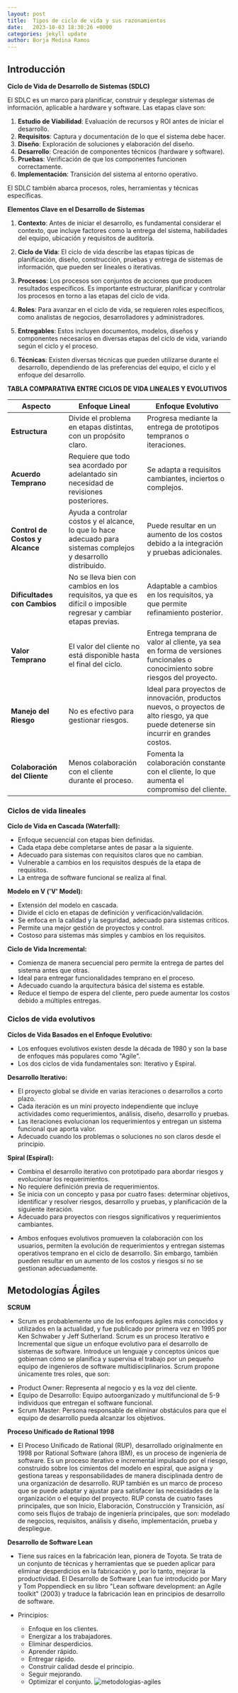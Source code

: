 ```yaml
---
layout: post
title:  Tipos de ciclo de vida y sus razonamientos
date:   2023-10-03 18:30:26 +0000
categories: jekyll update
author: Borja Medina Ramos
---
```


## Introducción

**Ciclo de Vida de Desarrollo de Sistemas (SDLC)**

El SDLC es un marco para planificar, construir y desplegar sistemas de información, aplicable a hardware y software. Las etapas clave son:

1. **Estudio de Viabilidad**: Evaluación de recursos y ROI antes de iniciar el desarrollo.
2. **Requisitos**: Captura y documentación de lo que el sistema debe hacer.
3. **Diseño**: Exploración de soluciones y elaboración del diseño.
4. **Desarrollo**: Creación de componentes técnicos (hardware y software).
5. **Pruebas**: Verificación de que los componentes funcionen correctamente.
6. **Implementación**: Transición del sistema al entorno operativo.

El SDLC también abarca procesos, roles, herramientas y técnicas específicas. 

**Elementos Clave en el Desarrollo de Sistemas**

1. **Contexto**: Antes de iniciar el desarrollo, es fundamental considerar el contexto, que incluye factores como la entrega del sistema, habilidades del equipo, ubicación y requisitos de auditoría.

2. **Ciclo de Vida**: El ciclo de vida describe las etapas típicas de planificación, diseño, construcción, pruebas y entrega de sistemas de información, que pueden ser lineales o iterativas.

3. **Procesos**: Los procesos son conjuntos de acciones que producen resultados específicos. Es importante estructurar, planificar y controlar los procesos en torno a las etapas del ciclo de vida.

4. **Roles**: Para avanzar en el ciclo de vida, se requieren roles específicos, como analistas de negocios, desarrolladores y administradores.

5. **Entregables**: Estos incluyen documentos, modelos, diseños y componentes necesarios en diversas etapas del ciclo de vida, variando según el ciclo y el proceso.

6. **Técnicas**: Existen diversas técnicas que pueden utilizarse durante el desarrollo, dependiendo de las preferencias del equipo, el ciclo y el enfoque del desarrollo.

**TABLA COMPARATIVA ENTRE CICLOS DE VIDA LINEALES Y EVOLUTIVOS**

| Aspecto                    | Enfoque Lineal                                    | Enfoque Evolutivo                               |
| -------------------------- | ------------------------------------------------- | --------------------------------------------- |
| **Estructura**             | Divide el problema en etapas distintas, con un propósito claro. | Progresa mediante la entrega de prototipos tempranos o iteraciones. |
| **Acuerdo Temprano**       | Requiere que todo sea acordado por adelantado sin necesidad de revisiones posteriores. | Se adapta a requisitos cambiantes, inciertos o complejos. |
| **Control de Costos y Alcance** | Ayuda a controlar costos y el alcance, lo que lo hace adecuado para sistemas complejos y desarrollo distribuido. | Puede resultar en un aumento de los costos debido a la integración y pruebas adicionales. |
| **Dificultades con Cambios** | No se lleva bien con cambios en los requisitos, ya que es difícil o imposible regresar y cambiar etapas previas. | Adaptable a cambios en los requisitos, ya que permite refinamiento posterior. |
| **Valor Temprano**          | El valor del cliente no está disponible hasta el final del ciclo. | Entrega temprana de valor al cliente, ya sea en forma de versiones funcionales o conocimiento sobre riesgos del proyecto. |
| **Manejo del Riesgo**       | No es efectivo para gestionar riesgos. | Ideal para proyectos de innovación, productos nuevos, o proyectos de alto riesgo, ya que puede detenerse sin incurrir en grandes costos. |
| **Colaboración del Cliente** | Menos colaboración con el cliente durante el proceso. | Fomenta la colaboración constante con el cliente, lo que aumenta el compromiso del cliente. |

### Ciclos de vida lineales

**Ciclo de Vida en Cascada (Waterfall):**
- Enfoque secuencial con etapas bien definidas.
- Cada etapa debe completarse antes de pasar a la siguiente.
- Adecuado para sistemas con requisitos claros que no cambian.
- Vulnerable a cambios en los requisitos después de la etapa de requisitos.
- La entrega de software funcional se realiza al final.

**Modelo en V ('V' Model):**
- Extensión del modelo en cascada.
- Divide el ciclo en etapas de definición y verificación/validación.
- Se enfoca en la calidad y la seguridad, adecuado para sistemas críticos.
- Permite una mejor gestión de proyectos y control.
- Costoso para sistemas más simples y cambios en los requisitos.

**Ciclo de Vida Incremental:**
- Comienza de manera secuencial pero permite la entrega de partes del sistema antes que otras.
- Ideal para entregar funcionalidades temprano en el proceso.
- Adecuado cuando la arquitectura básica del sistema es estable.
- Reduce el tiempo de espera del cliente, pero puede aumentar los costos debido a múltiples entregas.

### Ciclos de vida evolutivos

**Ciclos de Vida Basados en el Enfoque Evolutivo:**
- Los enfoques evolutivos existen desde la década de 1980 y son la base de enfoques más populares como "Agile".
- Los dos ciclos de vida fundamentales son: Iterativo y Espiral.

**Desarrollo Iterativo:**
- El proyecto global se divide en varias iteraciones o desarrollos a corto plazo.
- Cada iteración es un mini proyecto independiente que incluye actividades como requerimientos, análisis, diseño, desarrollo y pruebas.
- Las iteraciones evolucionan los requerimientos y entregan un sistema funcional que aporta valor.
- Adecuado cuando los problemas o soluciones no son claros desde el principio.

**Spiral (Espiral):**
- Combina el desarrollo iterativo con prototipado para abordar riesgos y evolucionar los requerimientos.
- No requiere definición previa de requerimientos.
- Se inicia con un concepto y pasa por cuatro fases: determinar objetivos, identificar y resolver riesgos, desarrollo y pruebas, y planificación de la siguiente iteración.
- Adecuado para proyectos con riesgos significativos y requerimientos cambiantes.

* Ambos enfoques evolutivos promueven la colaboración con los usuarios, permiten la evolución de requerimientos y entregan sistemas operativos temprano en el ciclo de desarrollo. Sin embargo, también pueden resultar en un aumento de los costos y riesgos si no se gestionan adecuadamente.

## Metodologías Ágiles

 **SCRUM**
 - Scrum es probablemente uno de los enfoques ágiles más conocidos y utilizados en la actualidad, y fue publicado por primera vez en 1995 por Ken Schwaber y Jeff Sutherland. Scrum es un proceso Iterativo e Incremental que sigue un enfoque evolutivo para el desarrollo de sistemas de software. Introduce un lenguaje y conceptos únicos que gobiernan cómo se planifica y supervisa el trabajo por un pequeño equipo de ingenieros de software multidisciplinarios. Scrum propone únicamente tres roles, que son:

 * Product Owner: Representa al negocio y es la voz del cliente.
 * Equipo de Desarrollo: Equipo autoorganizado y multifuncional de 5-9 individuos que entregan el software funcional.
 * Scrum Master: Persona responsable de eliminar obstáculos para que el equipo de desarrollo pueda alcanzar los objetivos.

 **Proceso Unificado de Rational 1998**
  - El Proceso Unificado de Rational (RUP), desarrollado originalmente en 1998 por Rational Software (ahora IBM), es un proceso de ingeniería de software. Es un proceso iterativo e incremental impulsado por el riesgo, construido sobre los cimientos del modelo en espiral, que asigna y gestiona tareas y responsabilidades de manera disciplinada dentro de una organización de desarrollo. RUP también es un marco de proceso que se puede adaptar y ajustar para satisfacer las necesidades de la organización o el equipo del proyecto. RUP consta de cuatro fases principales, que son Inicio, Elaboración, Construcción y Transición, así como seis flujos de trabajo de ingeniería principales, que son: modelado de negocios, requisitos, análisis y diseño, implementación, prueba y despliegue.

 **Desarrollo de Software Lean**
  - Tiene sus raíces en la fabricación lean, pionera de Toyota. Se trata de un conjunto de técnicas y herramientas que se pueden aplicar para eliminar desperdicios en la fabricación y, por lo tanto, mejorar la productividad. El Desarrollo de Software Lean fue introducido por Mary y Tom Poppendieck en su libro "Lean software development: an Agile toolkit" (2003) y traduce la fabricación lean en principios de desarrollo de software.

  - Principios:
    * Enfoque en los clientes.
    * Energizar a los trabajadores.
    * Eliminar desperdicios.
    * Aprender rápido.
    * Entregar rápido.
    * Construir calidad desde el principio.
    * Seguir mejorando.
    * Optimizar el conjunto.
![metodologias-agiles](https://viewnext.usal.es/sites/default/files/VALORES%20AGILES.png)
